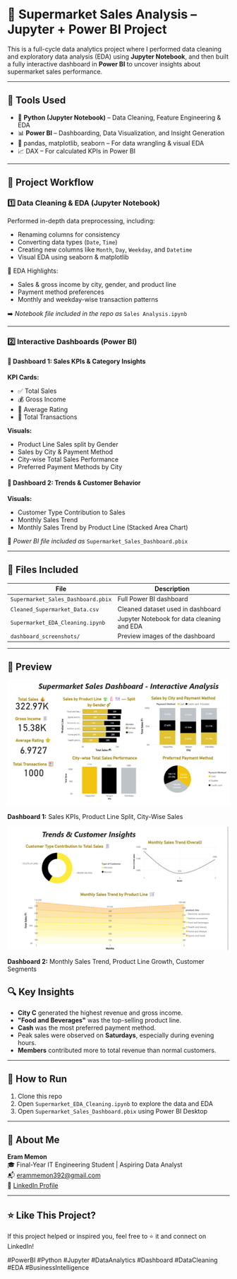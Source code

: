 # 🛒 Supermarket Sales Analysis – Jupyter + Power BI Project

This is a full-cycle data analytics project where I performed data cleaning and exploratory data analysis (EDA) using **Jupyter Notebook**, and then built a fully interactive dashboard in **Power BI** to uncover insights about supermarket sales performance.

---

## 🧰 Tools Used

- 🐍 **Python (Jupyter Notebook)** – Data Cleaning, Feature Engineering & EDA
- 📊 **Power BI** – Dashboarding, Data Visualization, and Insight Generation
- 🐼 pandas, matplotlib, seaborn – For data wrangling & visual EDA
- 📈 DAX – For calculated KPIs in Power BI

---

## 📁 Project Workflow

### 1️⃣ **Data Cleaning & EDA (Jupyter Notebook)**

Performed in-depth data preprocessing, including:
- Renaming columns for consistency
- Converting data types (`Date`, `Time`)
- Creating new columns like `Month`, `Day`, `Weekday`, and `Datetime`
- Visual EDA using seaborn & matplotlib

📌 EDA Highlights:
- Sales & gross income by city, gender, and product line
- Payment method preferences
- Monthly and weekday-wise transaction patterns

➡️ *Notebook file included in the repo as* `Sales Analysis.ipynb`

---

### 2️⃣ **Interactive Dashboards (Power BI)**

#### 🔹 **Dashboard 1: Sales KPIs & Category Insights**

**KPI Cards:**
- ✅ Total Sales
- 💰 Gross Income
- 🌟 Average Rating
- 🧾 Total Transactions

**Visuals:**
- Product Line Sales split by Gender
- Sales by City & Payment Method
- City-wise Total Sales Performance
- Preferred Payment Methods by City

#### 🔹 **Dashboard 2: Trends & Customer Behavior**

**Visuals:**
- Customer Type Contribution to Sales
- Monthly Sales Trend
- Monthly Sales Trend by Product Line (Stacked Area Chart)

📎 *Power BI file included as* `Supermarket_Sales_Dashboard.pbix`

---

## 📂 Files Included

| File | Description |
|------|-------------|
| `Supermarket_Sales_Dashboard.pbix` | Full Power BI dashboard |
| `Cleaned_Supermarket_Data.csv`     | Cleaned dataset used in dashboard |
| `Supermarket_EDA_Cleaning.ipynb`   | Jupyter Notebook for data cleaning and EDA |
| `dashboard_screenshots/`           | Preview images of the dashboard |

---

## 📸 Preview

![Dashboard 1](dashboard1.png)

**Dashboard 1:** Sales KPIs, Product Line Split, City-Wise Sales

![Dashboard 2](dashboard2.png)

**Dashboard 2:** Monthly Sales Trend, Product Line Growth, Customer Segments


## 🔍 Key Insights

- **City C** generated the highest revenue and gross income.
- **"Food and Beverages"** was the top-selling product line.
- **Cash** was the most preferred payment method.
- Peak sales were observed on **Saturdays**, especially during evening hours.
- **Members** contributed more to total revenue than normal customers.

---

## 🚀 How to Run

1. Clone this repo
2. Open `Supermarket_EDA_Cleaning.ipynb` to explore the data and EDA
3. Open `Supermarket_Sales_Dashboard.pbix` using Power BI Desktop

---

## 👤 About Me

**Eram Memon**  
🎓 Final-Year IT Engineering Student | Aspiring Data Analyst  
📬 erammemon392@gmail.com  
🔗 [LinkedIn Profile](https://www.linkedin.com/in/eram-kandhal-46580b310/)

---

## ⭐ Like This Project?

If this project helped or inspired you, feel free to ⭐ it and connect on LinkedIn!

#PowerBI #Python #Jupyter #DataAnalytics #Dashboard #DataCleaning #EDA #BusinessIntelligence
